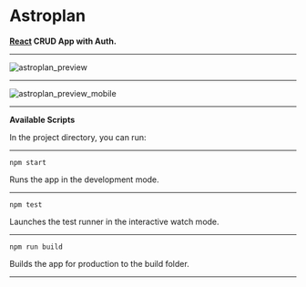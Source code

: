 # Astroplan
**[React](https://reactjs.org/) CRUD App with Auth.**

***

![astroplan_preview](https://user-images.githubusercontent.com/35805922/88512998-23538c00-cff0-11ea-8a0c-5428613a1d8d.png)
***
![astroplan_preview_mobile](https://user-images.githubusercontent.com/35805922/88513370-d328f980-cff0-11ea-9b67-22d9bebf9d7b.png)

***

**Available Scripts**

In the project directory, you can run:
_____________________________________

`npm start`

Runs the app in the development mode.
_____________________________________
`npm test`

Launches the test runner in the interactive watch mode.
_____________________________________
`npm run build`

Builds the app for production to the build folder.
_____________________________________
